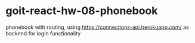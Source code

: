 # goit-react-hw-08-phonebook
phonebook with routing, using https://connections-api.herokuapp.com/ as backend for login functionality
